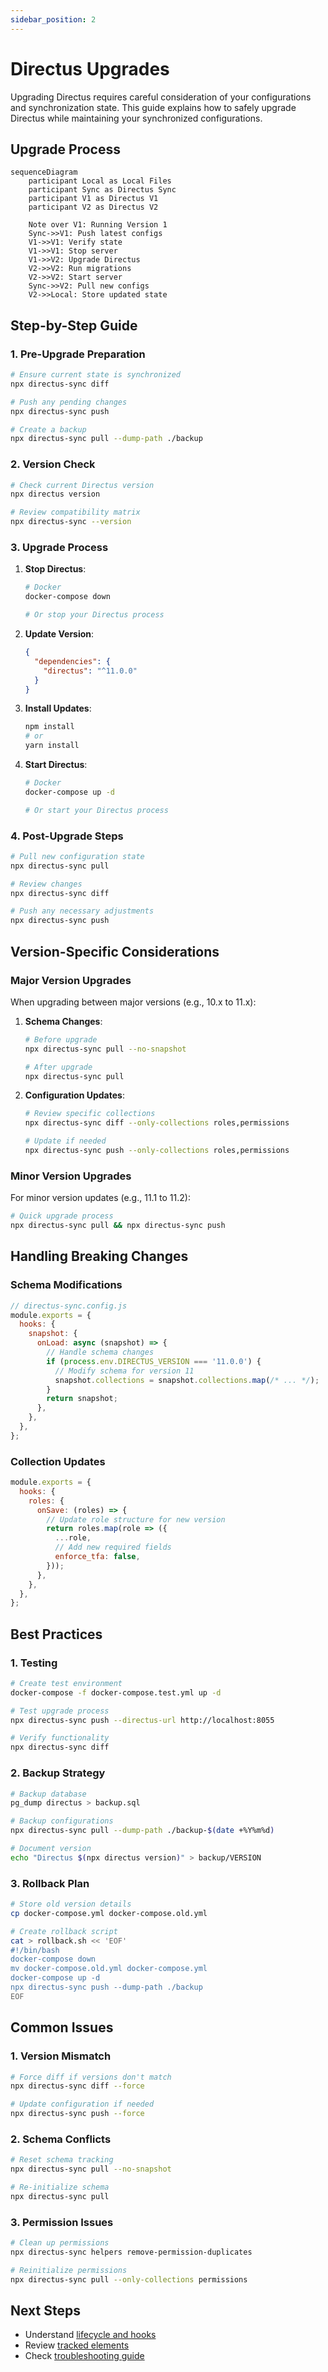 ```yaml
---
sidebar_position: 2
---
```


# Directus Upgrades

Upgrading Directus requires careful consideration of your configurations and synchronization state. This guide explains how to safely upgrade Directus while maintaining your synchronized configurations.

## Upgrade Process

```mermaid
sequenceDiagram
    participant Local as Local Files
    participant Sync as Directus Sync
    participant V1 as Directus V1
    participant V2 as Directus V2
    
    Note over V1: Running Version 1
    Sync->>V1: Push latest configs
    V1->>V1: Verify state
    V1->>V1: Stop server
    V1->>V2: Upgrade Directus
    V2->>V2: Run migrations
    V2->>V2: Start server
    Sync->>V2: Pull new configs
    V2->>Local: Store updated state
```

## Step-by-Step Guide

### 1. Pre-Upgrade Preparation

```bash
# Ensure current state is synchronized
npx directus-sync diff

# Push any pending changes
npx directus-sync push

# Create a backup
npx directus-sync pull --dump-path ./backup
```

### 2. Version Check

```bash
# Check current Directus version
npx directus version

# Review compatibility matrix
npx directus-sync --version
```

### 3. Upgrade Process

1. **Stop Directus**:
   ```bash
   # Docker
   docker-compose down

   # Or stop your Directus process
   ```

2. **Update Version**:
   ```json
   {
     "dependencies": {
       "directus": "^11.0.0"
     }
   }
   ```

3. **Install Updates**:
   ```bash
   npm install
   # or
   yarn install
   ```

4. **Start Directus**:
   ```bash
   # Docker
   docker-compose up -d

   # Or start your Directus process
   ```

### 4. Post-Upgrade Steps

```bash
# Pull new configuration state
npx directus-sync pull

# Review changes
npx directus-sync diff

# Push any necessary adjustments
npx directus-sync push
```

## Version-Specific Considerations

### Major Version Upgrades

When upgrading between major versions (e.g., 10.x to 11.x):

1. **Schema Changes**:
   ```bash
   # Before upgrade
   npx directus-sync pull --no-snapshot

   # After upgrade
   npx directus-sync pull
   ```

2. **Configuration Updates**:
   ```bash
   # Review specific collections
   npx directus-sync diff --only-collections roles,permissions

   # Update if needed
   npx directus-sync push --only-collections roles,permissions
   ```

### Minor Version Upgrades

For minor version updates (e.g., 11.1 to 11.2):

```bash
# Quick upgrade process
npx directus-sync pull && npx directus-sync push
```

## Handling Breaking Changes

### Schema Modifications

```javascript
// directus-sync.config.js
module.exports = {
  hooks: {
    snapshot: {
      onLoad: async (snapshot) => {
        // Handle schema changes
        if (process.env.DIRECTUS_VERSION === '11.0.0') {
          // Modify schema for version 11
          snapshot.collections = snapshot.collections.map(/* ... */);
        }
        return snapshot;
      },
    },
  },
};
```

### Collection Updates

```javascript
module.exports = {
  hooks: {
    roles: {
      onSave: (roles) => {
        // Update role structure for new version
        return roles.map(role => ({
          ...role,
          // Add new required fields
          enforce_tfa: false,
        }));
      },
    },
  },
};
```

## Best Practices

### 1. Testing

```bash
# Create test environment
docker-compose -f docker-compose.test.yml up -d

# Test upgrade process
npx directus-sync push --directus-url http://localhost:8055

# Verify functionality
npx directus-sync diff
```

### 2. Backup Strategy

```bash
# Backup database
pg_dump directus > backup.sql

# Backup configurations
npx directus-sync pull --dump-path ./backup-$(date +%Y%m%d)

# Document version
echo "Directus $(npx directus version)" > backup/VERSION
```

### 3. Rollback Plan

```bash
# Store old version details
cp docker-compose.yml docker-compose.old.yml

# Create rollback script
cat > rollback.sh << 'EOF'
#!/bin/bash
docker-compose down
mv docker-compose.old.yml docker-compose.yml
docker-compose up -d
npx directus-sync push --dump-path ./backup
EOF
```

## Common Issues

### 1. Version Mismatch

```bash
# Force diff if versions don't match
npx directus-sync diff --force

# Update configuration if needed
npx directus-sync push --force
```

### 2. Schema Conflicts

```bash
# Reset schema tracking
npx directus-sync pull --no-snapshot

# Re-initialize schema
npx directus-sync pull
```

### 3. Permission Issues

```bash
# Clean up permissions
npx directus-sync helpers remove-permission-duplicates

# Reinitialize permissions
npx directus-sync pull --only-collections permissions
```

## Next Steps

- Understand [lifecycle and hooks](lifecycle-and-hooks.md)
- Review [tracked elements](tracked-elements.md)
- Check [troubleshooting guide](../troubleshooting/firewall-configurations.md) 